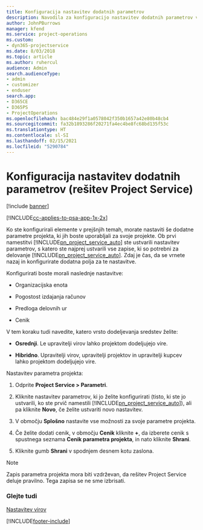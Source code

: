 ```yaml
---
title: Konfiguracija nastavitev dodatnih parametrov
description: Navodila za konfiguracijo nastavitev dodatnih parametrov v rešitvi Project Service
author: JohnPBurrows
manager: kfend
ms.service: project-operations
ms.custom:
- dyn365-projectservice
ms.date: 8/03/2018
ms.topic: article
ms.author: ruhercul
audience: Admin
search.audienceType:
- admin
- customizer
- enduser
search.app:
- D365CE
- D365PS
- ProjectOperations
ms.openlocfilehash: bac484e29f1a0578042f350b1657a42e80b48cb4
ms.sourcegitcommit: fa32b1893286f20271fa4ec4be8fc68bd135f53c
ms.translationtype: HT
ms.contentlocale: sl-SI
ms.lasthandoff: 02/15/2021
ms.locfileid: "5290784"
---
```

# <a name="configure-additional-parameter-settings-project-service"></a>Konfiguracija nastavitev dodatnih parametrov (rešitev Project Service)

[!include [banner](../includes/psa-now-project-operations.md)]

[!INCLUDE[cc-applies-to-psa-app-1x-2x](../includes/cc-applies-to-psa-app-1x-2x.md)]

Ko ste konfigurirali elemente v prejšnjih temah, morate nastaviti še dodatne parametre projekta, ki jih boste uporabljali za svoje projekte. Ob prvi namestitvi [!INCLUDE[pn_project_service_auto](../includes/pn-project-service-auto.md)] ste ustvarili nastavitev parametrov, s katero ste najprej ustvarili vse zapise, ki so potrebni za delovanje [!INCLUDE[pn_project_service_auto](../includes/pn-project-service-auto.md)]. Zdaj je čas, da se vrnete nazaj in konfigurirate dodatna polja za te nastavitve.  
  
 Konfigurirati boste morali naslednje nastavitve:  
  
-   Organizacijska enota  
  
-   Pogostost izdajanja računov  
  
-   Predloga delovnih ur  
  
-   Cenik  
 
V tem koraku tudi navedite, katero vrsto dodeljevanja sredstev želite:  
  
- **Osrednji**. Le upravitelji virov lahko projektom dodeljujejo vire.  
  
- **Hibridno**. Upravitelji virov, upravitelji projektov in upravitelji kupcev lahko projektom dodeljujejo vire.  
  
 
Nastavitev parametra projekta:  
  
1. Odprite **Project Service > Parametri**.  
  
2. Kliknite nastavitev parametrov, ki jo želite konfigurirati (tisto, ki ste jo ustvarili, ko ste prvič namestili [!INCLUDE[pn_project_service_auto](../includes/pn-project-service-auto.md)]), ali pa kliknite **Novo**, če želite ustvariti novo nastavitev.  
  
3. V območju **Splošno** nastavite vse možnosti za svoje parametre projekta.  
  
4. Če želite dodati cenik, v območju **Cenik** kliknite **+**, da izberete cenik s spustnega seznama **Cenik parametra projekta**, in nato kliknite **Shrani**.  
  
5. Kliknite gumb **Shrani** v spodnjem desnem kotu zaslona.  

> [!NOTE]
> Zapis parametra projekta mora biti vzdrževan, da rešitev Project Service deluje pravilno. Tega zapisa se ne sme izbrisati.

### <a name="see-also"></a>Glejte tudi  
 [Nastavitev virov](../psa/set-up-resources.md)


[!INCLUDE[footer-include](../includes/footer-banner.md)]